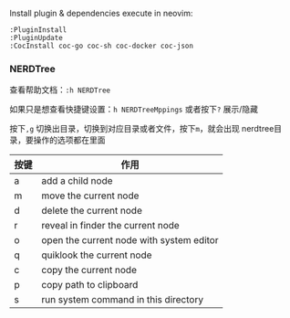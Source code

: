 Install plugin & dependencies execute in neovim:

```vim
:PluginInstall
:PluginUpdate
:CocInstall coc-go coc-sh coc-docker coc-json
```

### NERDTree

查看帮助文档：`:h NERDTree`

如果只是想查看快捷键设置：`h NERDTreeMppings` 或者按下`?` 展示/隐藏

按下`,g` 切换出目录，切换到对应目录或者文件，按下`m`，就会出现 nerdtree目录，要操作的选项都在里面

| 按键 | 作用                                     |
| ---- | ---------------------------------------- |
| a    | add a child node                         |
| m    | move the current node                    |
| d    | delete the current node                  |
| r    | reveal in finder the current node        |
| o    | open the current node with system editor |
| q    | quiklook the current node                |
| c    | copy the current node                    |
| p    | copy path to clipboard                   |
| s    | run system command in this directory     |


